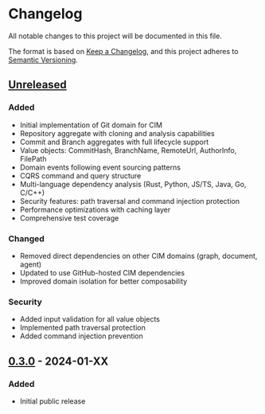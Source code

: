 <!-- Copyright 2025 Cowboy AI, LLC. -->

# Changelog

All notable changes to this project will be documented in this file.

The format is based on [Keep a Changelog](https://keepachangelog.com/en/1.0.0/),
and this project adheres to [Semantic Versioning](https://semver.org/spec/v2.0.0.html).

## [Unreleased]

### Added
- Initial implementation of Git domain for CIM
- Repository aggregate with cloning and analysis capabilities
- Commit and Branch aggregates with full lifecycle support
- Value objects: CommitHash, BranchName, RemoteUrl, AuthorInfo, FilePath
- Domain events following event sourcing patterns
- CQRS command and query structure
- Multi-language dependency analysis (Rust, Python, JS/TS, Java, Go, C/C++)
- Security features: path traversal and command injection protection
- Performance optimizations with caching layer
- Comprehensive test coverage

### Changed
- Removed direct dependencies on other CIM domains (graph, document, agent)
- Updated to use GitHub-hosted CIM dependencies
- Improved domain isolation for better composability

### Security
- Added input validation for all value objects
- Implemented path traversal protection
- Added command injection prevention

## [0.3.0] - 2024-01-XX

### Added
- Initial public release

[Unreleased]: https://github.com/thecowboyai/cim-domain-git/compare/v0.3.0...HEAD
[0.3.0]: https://github.com/thecowboyai/cim-domain-git/releases/tag/v0.3.0